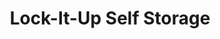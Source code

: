---
title: "Lock-It-Up Self Storage"
url: /oregon/lock-it-up-self-storage-dustin-road-7/
shop: storage rental
---